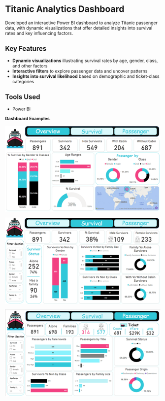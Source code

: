 # Titanic Analytics Dashboard

Developed an interactive Power BI dashboard to analyze Titanic passenger data, with dynamic visualizations that offer detailed insights into survival rates and key influencing factors.

## Key Features
- **Dynamic visualizations** illustrating survival rates by age, gender, class, and other factors
- **Interactive filters** to explore passenger data and uncover patterns
- **Insights into survival likelihood** based on demographic and ticket-class categories

## Tools Used
- Power BI

**Dashboard Examples**


![image alt](https://github.com/Khadiga-Hisham/Titanic-Analytics-Dashboard/blob/c4d1f77f61dcbbf617d94b36fec96862a249b7bd/Overview%20.png)

![image alt](https://github.com/Khadiga-Hisham/Titanic-Analytics-Dashboard/blob/c4d1f77f61dcbbf617d94b36fec96862a249b7bd/Survival.png)

![image alt](https://github.com/Khadiga-Hisham/Titanic-Analytics-Dashboard/blob/c4d1f77f61dcbbf617d94b36fec96862a249b7bd/Passenger.png)

